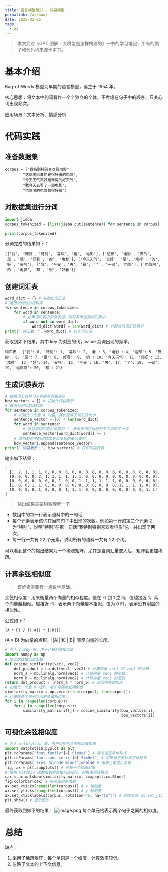 ```yaml
---
title: 语言模型雏形 - 词袋模型
permalink: /ai/bow/
date: 2025-02-06
tags:
  - ai
---
```

> 本文为对《GPT 图解 - 大模型是怎样构建的》一书的学习笔记，所有的例子和代码均来源于本书。

# 基本介绍

Bag-of-Words 模型为早期的语言模型，诞生于 1954 年。

核心思想：将文本中的词看作一个个独立的个体，不考虑在句子中的顺序，只关心词出现频次。

应用场景：文本分析、情感分析

# 代码实践

## 准备数据集
```
corpus = ["我特别特别喜欢看电影",  
        "这部电影真的是很好看的电影",  
        "今天天气真好是难得的好天气",  
        "我今天去看了一部电影",  
        "电影院的电影都很好看"]
```

## 对数据集进行分词
```python
import jieba
corpus_tokenized = [list(jieba.cut(sentence)) for sentence in corpus]  
  
print(corpus_tokenized)
```
分词完成的结果如下：
```
[['我', '特别', '特别', '喜欢', '看', '电影'], ['这部', '电影', '真的', '是', '很', '好看', '的', '电影'], ['今天天气', '真好', '是', '难得', '的', '好', '天气'], ['我', '今天', '去', '看', '了', '一部', '电影'], ['电影院', '的', '电影', '都', '很', '好看']]
```

## 创建词汇表

```python
word_dict = {} # 初始化词汇表  
# 遍历分词后的语料库  
for sentence in corpus_tokenized:  
    for word in sentence:  
        # 如果词汇表中没有该词，则将其添加到词汇表中  
        if word not in word_dict:  
            word_dict[word] = len(word_dict) # 分配当前词汇表索引  
print(" 词汇表：", word_dict) # 打印词汇表
```
获取到如下结果，其中 key 为对应的词，value 为词出现的频率。
```
词汇表： {'我': 0, '特别': 1, '喜欢': 2, '看': 3, '电影': 4, '这部': 5, '真的': 6, '是': 7, '很': 8, '好看': 9, '的': 10, '今天天气': 11, '真好': 12, '难得': 13, '好': 14, '天气': 15, '今天': 16, '去': 17, '了': 18, '一部': 19, '电影院': 20, '都': 21}
```

## 生成词袋表示

```python
# 根据词汇表将句子转换为词袋表示  
bow_vectors = [] # 初始化词袋表示  
# 遍历分词后的语料库  
for sentence in corpus_tokenized:  
    # 初始化一个全 0 向量，其长度等于词汇表大小  
    sentence_vector = [0] * len(word_dict)  
    for word in sentence:  
        # 将对应词的索引位置加 1，表示该词在当前句子中出现了一次  
        sentence_vector[word_dict[word]] += 1  
    # 将当前句子的词袋向量添加到向量列表中  
    bow_vectors.append(sentence_vector)  
print(" 词袋表示：", bow_vectors) # 打印词袋表示
```

输出如下结果：

```
[
  [1, 2, 1, 1, 1, 0, 0, 0, 0, 0, 0, 0, 0, 0, 0, 0, 0, 0, 0, 0, 0, 0], 
  [0, 0, 0, 0, 2, 1, 1, 1, 1, 1, 1, 0, 0, 0, 0, 0, 0, 0, 0, 0, 0, 0], 
  [0, 0, 0, 0, 0, 0, 0, 1, 0, 0, 1, 1, 1, 1, 1, 1, 0, 0, 0, 0, 0, 0], 
  [1, 0, 0, 1, 1, 0, 0, 0, 0, 0, 0, 0, 0, 0, 0, 0, 1, 1, 1, 1, 0, 0], 
  [0, 0, 0, 0, 1, 0, 0, 0, 1, 1, 1, 0, 0, 0, 0, 0, 0, 0, 0, 0, 1, 1]
]
```
> 输出结果需要稍微理解一下

- 数组中的每一行表示语料中的一句话
- 每个元素表示该词在当前句子中出现的次数。例如第一行的第二个元素 2 为“特别”，说明“特别”在第一句话“我特别特别喜欢看电影”总一共出现了两次。
- 每一行一共有 22 个元素，说明所有的语料一共有 22 个词。

可以看到整个的输出结果为一个稀疏矩阵，尤其是当词汇量变大后，矩阵会更加稀疏。

## 计算余弦相似度

> 该步骤需要有一点数学基础。

余弦相似度：用来衡量两个向量的相似程度。值在 -1 到 1 之间，值越接近 1，两个向量越相似。越接近 -1，表示两个向量越不相似。值为 0 时，表示没有明显的相似性。

公式如下：
```
(A * B) / (||A|| * ||B||)
```
(A * B) 为向量的点积，||A|| 和 ||B|| 表示向量的长度。

```python
# 导入 numpy 库，用于计算余弦相似度  
import numpy as np   
# 定义余弦相似度函数  
def cosine_similarity(vec1, vec2):  
    dot_product = np.dot(vec1, vec2) # 计算向量 vec1 和 vec2 的点积  
    norm_a = np.linalg.norm(vec1) # 计算向量 vec1 的范数  
    norm_b = np.linalg.norm(vec2) # 计算向量 vec2 的范数    
return dot_product / (norm_a * norm_b) # 返回余弦相似度  
# 初始化一个全 0 矩阵，用于存储余弦相似度  
similarity_matrix = np.zeros((len(corpus), len(corpus)))  
# 计算每两个句子之间的余弦相似度  
for i in range(len(corpus)):  
    for j in range(len(corpus)):  
        similarity_matrix[i][j] = cosine_similarity(bow_vectors[i],   
                                                    bow_vectors[j])
```

## 可视化余弦相似度

```python
# 导入 matplotlib 库，用于可视化余弦相似度矩阵  
import matplotlib.pyplot as plt  
plt.rcParams["font.family"]=['SimHei'] # 用来设定字体样式  
plt.rcParams['font.sans-serif']=['SimHei'] # 用来设定无衬线字体样式  
plt.rcParams['axes.unicode_minus']=False # 用来正常显示负号  
fig, ax = plt.subplots() # 创建一个绘图对象  
# 使用 matshow 函数绘制余弦相似度矩阵，颜色使用蓝色调  
cax = ax.matshow(similarity_matrix, cmap=plt.cm.Blues)  
fig.colorbar(cax) # 条形图颜色映射  
ax.set_xticks(range(len(corpus))) # x 轴刻度  
ax.set_yticks(range(len(corpus))) # y 轴刻度  
ax.set_xticklabels(corpus, rotation=45, ha='left') # 刻度标签 ax.set_yticklabels(corpus) # 刻度标签为原始句子  
plt.show() # 显示图形
```

最终获取到如下的结果：
![image.png](https://kuring.oss-cn-beijing.aliyuncs.com/images/20250206215017.png)
每个单元格表示两个句子之间的相似度。

# 总结

缺点：
1. 采用了稀疏矩阵，每个单词是一个维度，计算效率较低。
2. 忽略了文本的上下文信息。